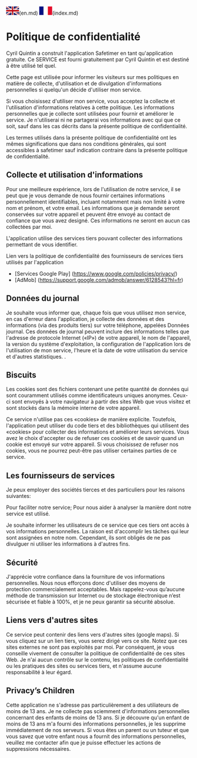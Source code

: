![Consult in English](images/uk.png)(en.md)
![Voir en français](images/fr.png)(index.md)

# Politique de confidentialité

Cyril Quintin a construit l'application Safetimer en tant qu'application gratuite. Ce SERVICE est fourni gratuitement par Cyril Quintin et est destiné à être utilisé tel quel.

Cette page est utilisée pour informer les visiteurs sur mes politiques en matière de collecte, d'utilisation et de divulgation d'informations personnelles si quelqu'un décide d'utiliser mon service.

Si vous choisissez d'utiliser mon service, vous acceptez la collecte et l'utilisation d'informations relatives à cette politique. Les informations personnelles que je collecte sont utilisées pour fournir et améliorer le service. Je n'utiliserai ni ne partagerai vos informations avec qui que ce soit, sauf dans les cas décrits dans la présente politique de confidentialité.

Les termes utilisés dans la présente politique de confidentialité ont les mêmes significations que dans nos conditions générales, qui sont accessibles à safetimer sauf indication contraire dans la présente politique de confidentialité.

## Collecte et utilisation d'informations

Pour une meilleure expérience, lors de l'utilisation de notre service, il se peut que je vous demande de nous fournir certaines informations personnellement identifiables, incluant notamment mais non limité à votre nom et prénom, et votre email. Les informations que je demande seront conservées sur votre appareil et peuvent être envoyé au contact de confiance que vous avez designé. Ces informations ne seront en aucun cas collectées par moi.

L'application utilise des services tiers pouvant collecter des informations permettant de vous identifier.

Lien vers la politique de confidentialité des fournisseurs de services tiers utilisés par l'application

* [Services Google Play] (https://www.google.com/policies/privacy/)
* [AdMob] (https://support.google.com/admob/answer/6128543?hl=fr)

## Données du journal

Je souhaite vous informer que, chaque fois que vous utilisez mon service, en cas d'erreur dans l'application, je collecte des données et des informations (via des produits tiers) sur votre téléphone, appelées Données journal. Ces données de journal peuvent inclure des informations telles que l'adresse de protocole Internet («IP») de votre appareil, le nom de l'appareil, la version du système d'exploitation, la configuration de l'application lors de l'utilisation de mon service, l'heure et la date de votre utilisation du service et d'autres statistiques. .

## Biscuits

Les cookies sont des fichiers contenant une petite quantité de données qui sont couramment utilisés comme identificateurs uniques anonymes. Ceux-ci sont envoyés à votre navigateur à partir des sites Web que vous visitez et sont stockés dans la mémoire interne de votre appareil.

Ce service n'utilise pas ces «cookies» de manière explicite. Toutefois, l'application peut utiliser du code tiers et des bibliothèques qui utilisent des «cookies» pour collecter des informations et améliorer leurs services. Vous avez le choix d'accepter ou de refuser ces cookies et de savoir quand un cookie est envoyé sur votre appareil. Si vous choisissez de refuser nos cookies, vous ne pourrez peut-être pas utiliser certaines parties de ce service.

## Les fournisseurs de services

Je peux employer des sociétés tierces et des particuliers pour les raisons suivantes:

Pour faciliter notre service;
Pour nous aider à analyser la manière dont notre service est utilisé.

Je souhaite informer les utilisateurs de ce service que ces tiers ont accès à vos informations personnelles. La raison est d'accomplir les tâches qui leur sont assignées en notre nom. Cependant, ils sont obligés de ne pas divulguer ni utiliser les informations à d'autres fins.

## Sécurité

J'apprécie votre confiance dans la fourniture de vos informations personnelles. Nous nous efforçons donc d'utiliser des moyens de protection commercialement acceptables. Mais rappelez-vous qu’aucune méthode de transmission sur Internet ou de stockage électronique n’est sécurisée et fiable à 100%, et je ne peux garantir sa sécurité absolue.

## Liens vers d'autres sites

Ce service peut contenir des liens vers d'autres sites (google maps). Si vous cliquez sur un lien tiers, vous serez dirigé vers ce site. Notez que ces sites externes ne sont pas exploités par moi. Par conséquent, je vous conseille vivement de consulter la politique de confidentialité de ces sites Web. Je n'ai aucun contrôle sur le contenu, les politiques de confidentialité ou les pratiques des sites ou services tiers, et n'assume aucune responsabilité à leur égard.

## Privacy’s Children

Cette application ne s'adresse pas particulièrement a des utiliateurs de moins de 13 ans.
Je ne collecte pas sciemment d'informations personnelles concernant des enfants de moins de 13 ans.
Si je découvre qu'un enfant de moins de 13 ans m'a fourni des informations personnelles, je les supprime immédiatement de nos serveurs.
Si vous êtes un parent ou un tuteur et que vous savez que votre enfant nous a fournit des informations personnelles, veuillez me contacter afin que je puisse effectuer les actions de suppressions nécessaires.
